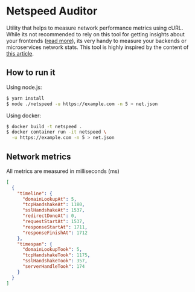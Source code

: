 # Netspeed Auditor

Utility that helps to measure network performance metrics using cURL. While its not recommended to rely on this tool for getting insights about your frontends ([read more](https://blog.cloudflare.com/ttfb-is-not-what-it-used-to-be/)), its very handy to measure your backends or microservices network stats. This tool is highly inspired by the content of [this article](https://blog.cloudflare.com/a-question-of-timing/).

## How to run it

Using node.js:
```sh
$ yarn install
$ node ./netspeed -u https://example.com -n 5 > net.json
```

Using docker:
```sh
$ docker build -t netspeed .
$ docker container run -it netspeed \
  -u https://example.com -n 5 > net.json
```

## Network metrics

All metrics are measured in milliseconds (ms)

```json
[
  {
    "timeline": {
      "domainLookupAt": 5,
      "tcpHandshakeAt": 1180,
      "sslHandshakeAt": 1537,
      "redirectDoneAt": 0,
      "requestStartAt": 1537,
      "responseStartAt": 1711,
      "responseFinishAt": 1712
    },
    "timespan": {
      "domainLookupTook": 5,
      "tcpHandshakeTook": 1175,
      "sslHandshakeTook": 357,
      "serverHandleTook": 174
    }
  }
]

```
